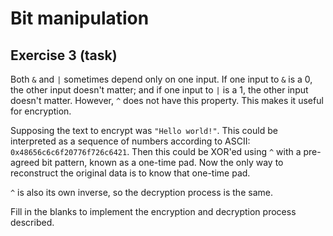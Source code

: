 # Bit manipulation

## Exercise 3 (task)

Both `&` and `|` sometimes depend only on one input. If one input to `&` is a 0, the other input doesn't matter; and if
one input to `|` is a 1, the other input doesn't matter. However, `^` does not have this property. This makes it useful
for encryption.

Supposing the text to encrypt was `"Hello world!"`. This could be interpreted as a sequence of numbers according to
ASCII: `0x48656c6c6f20776f726c6421`. Then this could be XOR'ed using `^` with a pre-agreed bit pattern, known as a
one-time pad. Now the only way to reconstruct the original data is to know that one-time pad.

`^` is also its own inverse, so the decryption process is the same.

Fill in the blanks to implement the encryption and decryption process described.
